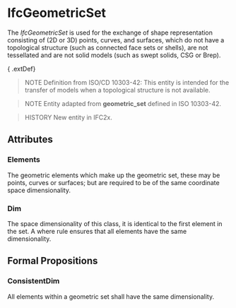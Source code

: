 # IfcGeometricSet

The _IfcGeometricSet_ is used for the exchange of shape representation consisting of (2D or 3D) points, curves, and surfaces, which do not have a topological structure (such as connected face sets or shells), are not tessellated and are not solid models (such as swept solids, CSG or Brep).
<!-- end of short definition -->


{ .extDef}
> NOTE Definition from ISO/CD 10303-42:
> This entity is intended for the transfer of models when a topological structure is not available.

> NOTE Entity adapted from **geometric_set** defined in ISO 10303-42.

> HISTORY New entity in IFC2x.

## Attributes

### Elements
The geometric elements which make up the geometric set, these may be points, curves or surfaces; but are required to be of the same coordinate space dimensionality.

### Dim
The space dimensionality of this class, it is identical to the first element in the set. A where rule ensures that all elements have the same dimensionality.

## Formal Propositions

### ConsistentDim
All elements within a geometric set shall have the same dimensionality.

